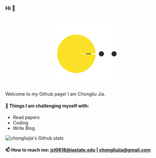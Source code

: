 ### Hi 👋
<div align="center">
  <br>
  <img src="https://raw.githubusercontent.com/Aniket965/Aniket965/master/pacman.svg?sanitize=true" width="200" height="200">
</div>


Welcome to my Github page! I am Chongliu Jia.

<!--
**chongliujia/chongliujia** is a ✨ _special_ ✨ repository because its `README.md` (this file) appears on your GitHub profile.

Here are some ideas to get you started:
-->
<!-- #### 🔭 I’m currently working on:
- 
-->

<!-- #### 🌱 I’m currently learning:
- Linux kernel
- File System
- Paper
- Build an iOS app

-->
#### :muscle: Things I am challenging myself with:
- Read papers
- Coding
- Write Blog
<!-- 👯 I’m looking to collaborate on ...
- 🤔 I’m looking for help with ...
- 💬 Ask me about 
- 😄 Pronouns: ...
- ⚡ Fun fact: ...
-->

![chongliujia's Github stats](https://github-readme-stats.vercel.app/api?username=chongliujia&show_icons=true)

#### 📫 How to reach me: jcl0618@iastate.edu | chongliujia@gmail.com

